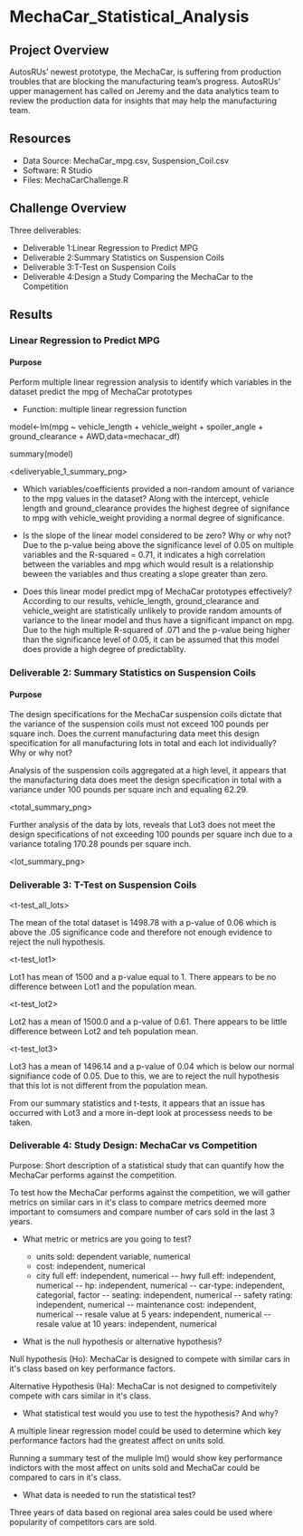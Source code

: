 # MechaCar_Statistical_Analysis


## Project Overview
AutosRUs’ newest prototype, the MechaCar, is suffering from production troubles that are blocking the manufacturing team’s progress. AutosRUs’ upper management has called on Jeremy and the data analytics team to review the production data for insights that may help the manufacturing team.

## Resources
- Data Source: MechaCar_mpg.csv, Suspension_Coil.csv
- Software: R Studio
- Files: MechaCarChallenge.R

## Challenge Overview
Three deliverables:
- Deliverable 1:Linear Regression to Predict MPG 
- Deliverable 2:Summary Statistics on Suspension Coils 
- Deliverable 3:T-Test on Suspension Coils
- Deliverable 4:Design a Study Comparing the MechaCar to the Competition


## Results

### Linear Regression to Predict MPG

#### Purpose
Perform multiple linear regression analysis to identify which variables in the dataset predict the mpg of MechaCar prototypes

- Function: multiple linear regression function

model<-lm(mpg ~ vehicle_length + vehicle_weight + spoiler_angle + ground_clearance + AWD,data=mechacar_df)

summary(model)

<deliveryable_1_summary_png>

- Which variables/coefficients provided a non-random amount of variance to the mpg values in the dataset? Along with the intercept, vehicle length and ground_clearance provides the highest degree of signifance to mpg with vehicle_weight providing a normal degree of significance. 

- Is the slope of the linear model considered to be zero? Why or why not? Due to the p-value being above the significance level of 0.05 on multiple variables and the R-squared = 0.71, it indicates a high correlation between the variables and mpg which would result is a relationship beween the variables and thus creating a slope greater than zero. 

- Does this linear model predict mpg of MechaCar prototypes effectively? According to our results, vehicle_length, ground_clearance and vehicle_weight are statistically unlikely to provide random amounts of variance to the linear model and thus have a significant impanct on mpg. Due to the high multiple R-squared of .071 and the p-value being higher than the significance level of 0.05, it can be assumed that this model does provide a high degree of predictablity. 


### Deliverable 2: Summary Statistics on Suspension Coils

#### Purpose

The design specifications for the MechaCar suspension coils dictate that the variance of the suspension coils must not exceed 100 pounds per square inch. Does the current manufacturing data meet this design specification for all manufacturing lots in total and each lot individually? Why or why not?


Analysis of the suspension coils aggregated at a high level, it appears that the manufacturing data does meet the design specification in total with a variance under 100 pounds per square inch and equaling 62.29.

<total_summary_png>

Further analysis of the data by lots, reveals that Lot3 does not meet the design specifications of not exceeding 100 pounds per square inch due to a variance totaling 170.28 pounds per square inch. 

<lot_summary_png>


### Deliverable 3: T-Test on Suspension Coils

<t-test_all_lots>

The mean of the total dataset is 1498.78 with a p-value of 0.06 which is above the .05 significance code and therefore not enough evidence to reject the null hypothesis. 

<t-test_lot1>

Lot1 has mean of 1500 and a p-value equal to 1. There appears to be no difference between Lot1 and the population mean.

<t-test_lot2>

Lot2 has a mean of 1500.0 and a p-value of 0.61. There appears to be little difference between Lot2 and teh population mean.

<t-test_lot3>

Lot3 has a mean of 1496.14 and a p-value of 0.04 which is below our normal signifiance code of 0.05. Due to this, we are to reject the null hypothesis that this lot is not different from the population mean.

From our summary statistics and t-tests, it appears that an issue has occurred with Lot3 and a more in-dept look at processess needs to be taken. 

### Deliverable 4: Study Design: MechaCar vs Competition

Purpose: Short description of a statistical study that can quantify how the MechaCar performs against the competition. 

To test how the MechaCar performs against the competition, we will gather metrics on similar cars in it's class to compare metrics deemed more important to comsumers and compare number of cars sold in the last 3 years.

- What metric or metrics are you going to test?  
  - units sold: dependent variable, numerical
  - cost: independent, numerical
  - city full eff: independent, numerical
-- hwy full eff: independent, numerical
-- hp: independent, numerical
-- car-type: independent, categorial, factor
-- seating: independent, numerical
-- safety rating: independent, numerical
-- maintenance cost: independent, numerical
-- resale value at 5 years: independent, numerical
-- resale value at 10 years: independent, numerical


- What is the null hypothesis or alternative hypothesis?

Null hypothesis (Ho): MechaCar is designed to compete with similar cars in it's class based on key performance factors.

Alternative Hypothesis (Ha): MechaCar is not designed to competivitely compete with cars similar in it's class.

- What statistical test would you use to test the hypothesis? And why?

A multiple linear regression model could be used to determine which key performance factors had the greatest affect on units sold. 

Running a summary test of the muliple lm() would show key performance indictors with the most affect on units sold and MechaCar could be compared to cars in it's class.

- What data is needed to run the statistical test?

Three years of data based on regional area sales could be used where popularity of competitors cars are sold. 


